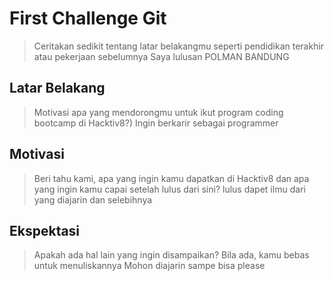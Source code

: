 # First Challenge Git

> Ceritakan sedikit tentang latar belakangmu seperti pendidikan terakhir atau pekerjaan sebelumnya
Saya lulusan POLMAN BANDUNG
## Latar Belakang

> Motivasi apa yang mendorongmu untuk ikut program coding bootcamp di Hacktiv8?)
Ingin berkarir sebagai programmer
## Motivasi

> Beri tahu kami, apa yang ingin kamu dapatkan di Hacktiv8 dan apa yang ingin kamu capai setelah lulus dari sini?
lulus dapet ilmu dari yang diajarin dan selebihnya
## Ekspektasi

> Apakah ada hal lain yang ingin disampaikan? Bila ada, kamu bebas untuk menuliskannya
Mohon diajarin sampe bisa please